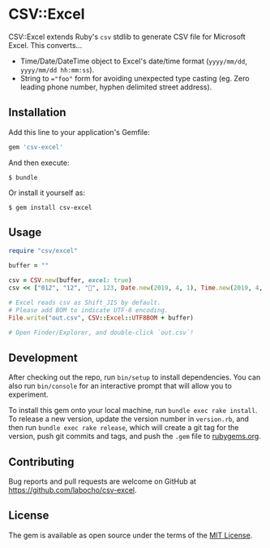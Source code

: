# CSV::Excel

CSV::Excel extends Ruby's `csv` stdlib to generate CSV file for Microsoft Excel.
This converts...

- Time/Date/DateTime object to Excel's date/time format (`yyyy/mm/dd`, `yyyy/mm/dd hh:mm:ss`).
- String to `="foo"` form for avoiding unexpected type casting (eg. Zero leading phone number, hyphen delimited street address).

## Installation

Add this line to your application's Gemfile:

```ruby
gem 'csv-excel'
```

And then execute:

    $ bundle

Or install it yourself as:

    $ gem install csv-excel

## Usage

```ruby
require "csv/excel"

buffer = ""

csv = CSV.new(buffer, excel: true)
csv << ["012", "12", "🍣", 123, Date.new(2019, 4, 1), Time.new(2019, 4, 1, 12, 34, 56)]

# Excel reads csv as Shift_JIS by default.
# Please add BOM to indicate UTF-8 encoding.
File.write("out.csv", CSV::Excel::UTF8BOM + buffer)

# Open Finder/Explorer, and double-click `out.csv`!
```

## Development

After checking out the repo, run `bin/setup` to install dependencies. You can also run `bin/console` for an interactive prompt that will allow you to experiment.

To install this gem onto your local machine, run `bundle exec rake install`. To release a new version, update the version number in `version.rb`, and then run `bundle exec rake release`, which will create a git tag for the version, push git commits and tags, and push the `.gem` file to [rubygems.org](https://rubygems.org).

## Contributing

Bug reports and pull requests are welcome on GitHub at https://github.com/labocho/csv-excel.

## License

The gem is available as open source under the terms of the [MIT License](https://opensource.org/licenses/MIT).
